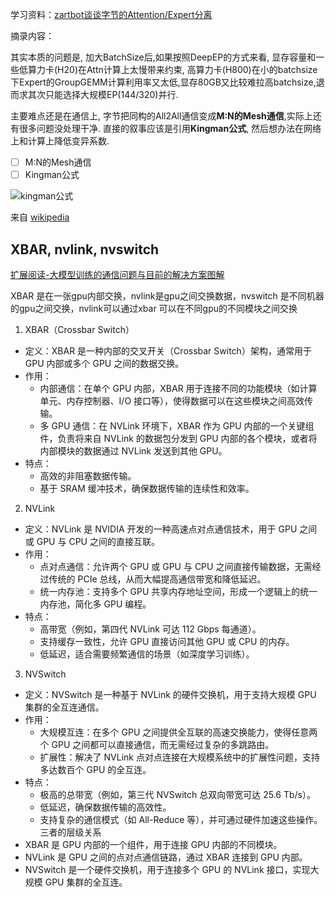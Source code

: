 学习资料：[zartbot谈谈字节的Attention/Expert分离](https://mp.weixin.qq.com/s?src=11&timestamp=1744634541&ver=5930&signature=qKqnOMtthGVyYtDsbmLm0j4eyqTHhGrRcEPe2H*pMK7o-4WNtF38hELOk-QRNfQTAqchqKdc846swjKyU3varpYfKb*lgd--qDIxHNxv6GipuPLo5mSKOlC4NXxiHGDH&new=1)

摘录内容：

其实本质的问题是, 加大BatchSize后,如果按照DeepEP的方式来看, 显存容量和一些低算力卡(H20)在Attn计算上太慢带来约束, 高算力卡(H800)在小的batchsize下Expert的GroupGEMM计算利用率又太低,显存80GB又比较难拉高batchsize,退而求其次只能选择大规模EP(144/320)并行.

主要难点还是在通信上, 字节把同构的All2All通信变成**M:N的Mesh通信**,实际上还有很多问题没处理干净.
直接的叙事应该是引用**Kingman公式**, 然后想办法在网络上和计算上降低变异系数.

- [ ] M:N的Mesh通信
- [ ] Kingman公式 

![kingman公式](https://mmbiz.qpic.cn/sz_mmbiz_png/9v5mpBibQrkgDhWPrVo3Tfd1S5ib18WY4Fbo7via2DbVHW6eJ59d3JK340hfKwtIibkW5XEFNafQHoAt1aUibicsnxEg/640?wx_fmt=png&from=appmsg&tp=webp&wxfrom=5&wx_lazy=1&wx_co=1)

来自 [wikipedia](https://en.wikipedia.org/wiki/Kingman%27s_formula)


## XBAR, nvlink, nvswitch

[扩展阅读-大模型训练的通信问题与目前的解决方案图解](https://zhuanlan.zhihu.com/p/660599727)

XBAR 是在一张gpu内部交换，nvlink是gpu之间交换数据，nvswitch 是不同机器的gpu之间交换，nvlink可以通过xbar 可以在不同gpu的不同模块之间交换


1. XBAR（Crossbar Switch）

- 定义：XBAR 是一种内部的交叉开关（Crossbar Switch）架构，通常用于 GPU 内部或多个 GPU 之间的数据交换。
- 作用：
    - 内部通信：在单个 GPU 内部，XBAR 用于连接不同的功能模块（如计算单元、内存控制器、I/O 接口等），使得数据可以在这些模块之间高效传输。
    - 多 GPU 通信：在 NVLink 环境下，XBAR 作为 GPU 内部的一个关键组件，负责将来自 NVLink 的数据包分发到 GPU 内部的各个模块，或者将内部模块的数据通过 NVLink 发送到其他 GPU。
- 特点：
    - 高效的非阻塞数据传输。
    - 基于 SRAM 缓冲技术，确保数据传输的连续性和效率。

2. NVLink
- 定义：NVLink 是 NVIDIA 开发的一种高速点对点通信技术，用于 GPU 之间或 GPU 与 CPU 之间的直接互联。
- 作用：
    - 点对点通信：允许两个 GPU 或 GPU 与 CPU 之间直接传输数据，无需经过传统的 PCIe 总线，从而大幅提高通信带宽和降低延迟。
    - 统一内存池：支持多个 GPU 共享内存地址空间，形成一个逻辑上的统一内存池，简化多 GPU 编程。
- 特点：
    - 高带宽（例如，第四代 NVLink 可达 112 Gbps 每通道）。
    - 支持缓存一致性，允许 GPU 直接访问其他 GPU 或 CPU 的内存。
    - 低延迟，适合需要频繁通信的场景（如深度学习训练）。
3. NVSwitch
- 定义：NVSwitch 是一种基于 NVLink 的硬件交换机，用于支持大规模 GPU 集群的全互连通信。
- 作用：
    - 大规模互连：在多个 GPU 之间提供全互联的高速交换能力，使得任意两个 GPU 之间都可以直接通信，而无需经过复杂的多跳路由。
    - 扩展性：解决了 NVLink 点对点连接在大规模系统中的扩展性问题，支持多达数百个 GPU 的全互连。
- 特点：
    - 极高的总带宽（例如，第三代 NVSwitch 总双向带宽可达 25.6 Tb/s）。
    - 低延迟，确保数据传输的高效性。
    - 支持复杂的通信模式（如 All-Reduce 等），并可通过硬件加速这些操作。
三者的层级关系
- XBAR 是 GPU 内部的一个组件，用于连接 GPU 内部的不同模块。
- NVLink 是 GPU 之间的点对点通信链路，通过 XBAR 连接到 GPU 内部。
- NVSwitch 是一个硬件交换机，用于连接多个 GPU 的 NVLink 接口，实现大规模 GPU 集群的全互连。
